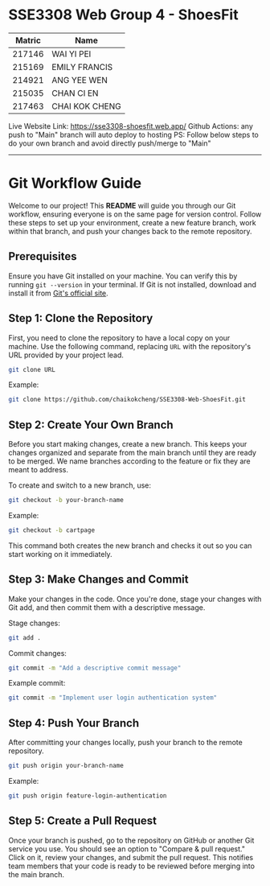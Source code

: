 # SSE3308 Web Group 4 - ShoesFit

| Matric | Name          |
|--------|---------------|
| 217146 | WAI YI PEI    |
| 215169 | EMILY FRANCIS |
| 214921 | ANG YEE WEN   |
| 215035 | CHAN CI EN    |
| 217463 | CHAI KOK CHENG|

Live Website Link: https://sse3308-shoesfit.web.app/
Github Actions: any push to "Main" branch will auto deploy to hosting
PS: Follow below steps to do your own branch and avoid directly push/merge to "Main" 

---------------------------

# **Git Workflow Guide**

Welcome to our project! This **README** will guide you through our Git workflow, ensuring everyone is on the same page for version control. Follow these steps to set up your environment, create a new feature branch, work within that branch, and push your changes back to the remote repository.

## **Prerequisites**
Ensure you have Git installed on your machine. You can verify this by running `git --version` in your terminal. If Git is not installed, download and install it from [Git's official site](https://git-scm.com/downloads).

## **Step 1: Clone the Repository**
First, you need to clone the repository to have a local copy on your machine. Use the following command, replacing `URL` with the repository's URL provided by your project lead.

```bash
git clone URL
```

Example:
```bash
git clone https://github.com/chaikokcheng/SSE3308-Web-ShoesFit.git
```


## **Step 2: Create Your Own Branch**
Before you start making changes, create a new branch. This keeps your changes organized and separate from the main branch until they are ready to be merged. We name branches according to the feature or fix they are meant to address.

To create and switch to a new branch, use:
```bash
git checkout -b your-branch-name
```

Example:
```bash
git checkout -b cartpage
```

This command both creates the new branch and checks it out so you can start working on it immediately.

## **Step 3: Make Changes and Commit**
Make your changes in the code. Once you're done, stage your changes with Git add, and then commit them with a descriptive message.

Stage changes:
```bash
git add .
```

Commit changes:
```bash
git commit -m "Add a descriptive commit message"
```

Example commit:
```bash
git commit -m "Implement user login authentication system"
```

## **Step 4: Push Your Branch**
After committing your changes locally, push your branch to the remote repository.

```bash
git push origin your-branch-name
```

Example:
```bash
git push origin feature-login-authentication
```

## **Step 5: Create a Pull Request**
Once your branch is pushed, go to the repository on GitHub or another Git service you use. You should see an option to "Compare & pull request." Click on it, review your changes, and submit the pull request. This notifies team members that your code is ready to be reviewed before merging into the main branch.
